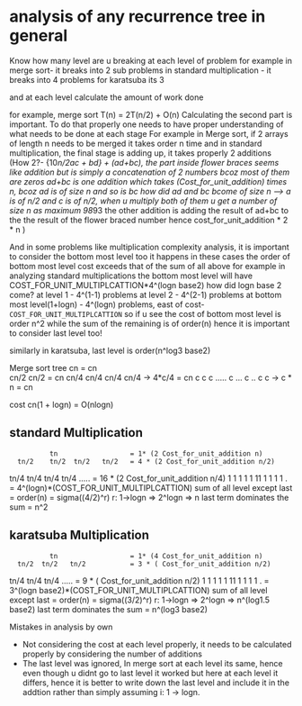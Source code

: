 # analysis of any recurrence tree in general

Know how many level are u breaking at each level of problem
for example
  in merge sort- it breaks into 2 sub problems
  in standard multiplication - it breaks into 4 problems
  for karatsuba its 3

and at each level calculate the amount of work done

for example,
merge sort 
T(n) = 2T(n/2) + O(n)
Calculating the second part is important. To do that properly one needs to have proper
understanding of what needs to be done at each stage
For example in Merge sort, if 2 arrays of length n needs to be merged it takes order n time
and in standard multiplication, the final stage is adding up, it takes properly 2 additions
(How 2?- {10*n/2ac + bd} + (ad+bc), the part inside flower braces seems like addition but is simply a concatenation of 2 numbers bcoz most of them are zeros
ad+bc is one addition which takes (Cost_for_unit_addition) times n, bcoz ad is of size n and so is bc
how did ad and bc bcome of size n --> a is of n/2 and c is of n/2, when u multiply both of them u get a number of size n as maximum 98*93
the other addition is adding the result of ad+bc to the the result of the flower braced number
hence cost_for_unit_addition * 2 * n
)

And in some problems like multiplication complexity analysis, it is important to consider the bottom most level too
it happens in these cases the order of bottom most level cost exceeds that of the sum of all above
for example in analyzing standard multiplications
the bottom most level will have COST_FOR_UNIT_MULTIPLCATTION*4^(logn base2)
how did logn base 2 come?
  at level 1 - 4^(1-1) problems
  at level 2 - 4^(2-1) problems
  at bottom most level(1+logn) - 4^(logn) problems, east of cost- `COST_FOR_UNIT_MULTIPLCATTION`
so if u see the cost of bottom most level is order n^2
while the sum of the remaining is of order(n)
hence it is important to consider last level too!

similarly in karatsuba, last level is order(n^log3 base2)

Merge sort tree
              cn                          = cn       
          cn/2   cn/2                     = cn
    cn/4   cn/4  cn/4   cn/4     -> 4*c/4 = cn
c   c  c .....  c ... c .. c  c  -> c * n = cn

cost cn(1 + logn) = O(nlogn)

## standard Multiplication
              tn                  = 1* (2 Cost_for_unit_addition n)
      tn/2    tn/2  tn/2   tn/2   = 4 * (2 Cost_for_unit_addition n/2)
  tn/4 tn/4 tn/4 tn/4 .....       = 16 * (2 Cost_for_unit_addition n/4)
1 1 1 1 1 11 1 1 1 1 .             = 4^(logn)*(COST_FOR_UNIT_MULTIPLCATTION)
sum of all level except last = order(n) = sigma((4/2)^r) r: 1->logn => 2^logn => n
last term dominates the sum = n^2

## karatsuba Multiplication
              tn                  = 1* (4 Cost_for_unit_addition n)
      tn/2  tn/2   tn/2           = 3 * ( Cost_for_unit_addition n/2)
  tn/4 tn/4 tn/4  .....           = 9 * ( Cost_for_unit_addition n/2)
1 1 1 1 1 11 1 1 1 1 .             = 3^(logn base2)*(COST_FOR_UNIT_MULTIPLCATTION)
sum of all level except last = order(n) = sigma((3/2)^r) r: 1->logn => 2^logn => n^(log1.5 base2)
last term dominates the sum = n^(log3 base2)

Mistakes in analysis by own
- Not considering the cost at each level properly, it needs to be calculated properly by considering the number of additions
- The last level was ignored, In merge sort at each level its same, hence even though u didnt go to last level it worked
but here at each level it differs, hence it is better to write down the last level and include it in the addtion rather than simply
assuming i: 1 -> logn.
